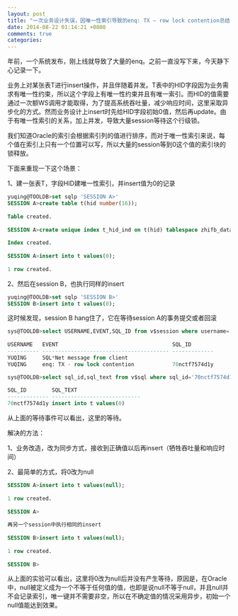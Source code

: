 ```yaml
---
layout: post
title: "一次业务设计失误，因唯一性索引导致的enq: TX – row lock contention总结"
date: 2014-08-22 01:14:21 +0800
comments: true
categories: 
---
```

年前，一个系统发布，刚上线就导致了大量的enq。之前一直没写下来，今天静下心记录一下。  

业务上对某张表T进行insert操作，并且伴随着并发。T表中的HID字段因为业务需求有唯一性约束，所以这个字段上有唯一性约束并且有唯一索引。而HID的值需要通过一次额WS调用才能取得，为了提高系统吞吐量，减少响应时间，这里采取异步化的方式。然而业务设计上insert时先给HID字段初始0值，然后再update。由于有唯一性索引的关系，加上并发，导致大量session等待这个行级锁。  
  
我们知道Oracle的索引会根据索引列的值进行排序，而对于唯一性索引来说，每个值在索引上只有一个位置可以写，所以大量的session等到0这个值的索引块的锁释放。  

下面来重现一下这个场景：

1、建一张表T，字段HID建唯一性索引，并insert值为0的记录  
``` sql 1、建一张表T，字段HID建唯一性索引，并insert值为0的记录
yuqing@TOOLDB>set sqlp 'SESSION A>'
SESSION A>create table t(hid number(16));
 
Table created.
 
SESSION A>create unique index t_hid_ind on t(hid) tablespace zhifb_data;
 
Index created.
 
SESSION A>insert into t values(0);
 
1 row created.  
```  
<!-- more -->  
  
2、然后在session B，也执行同样的insert  
``` sql 2、然后在session B，也执行同样的insert  
yuqing@TOOLDB>set sqlp 'SESSION B>'
SESSION B>insert into t values(0);
```  
这时候发现，session B hang住了，它在等待session A的事务提交或者回滚  
``` sql
sys@TOOLDB>select USERNAME,EVENT,SQL_ID from v$session where username='YUQING';
 
USERNAME   EVENT                                    SQL_ID
---------- ---------------------------------------- -------------
YUQING     SQL*Net message from client
YUQING     enq: TX - row lock contention            70nctf7574d1y

sys@TOOLDB>select sql_id,sql_text from v$sql where sql_id='70nctf7574d1y';
 
SQL_ID        SQL_TEXT
------------- ----------------------------
70nctf7574d1y insert into t values(0)
```  

从上面的等待事件可以看出，这里的等待。

解决的方法：

1、业务改造，改为同步方式，接收到正确值以后再insert（牺牲吞吐量和响应时间）

2、最简单的方式，将0改为null  
``` sql
SESSION A>insert into t values(null);
 
1 row created.
 
SESSION A>
 
再另一个session中执行相同的insert
 
SESSION B>insert into t values(null);
 
1 row created.
 
SESSION B>
```  

从上面的实验可以看出，这里将0改为null后并没有产生等待，原因是，在Oracle中，null被定义成为一个不等于任何值的值，也即是说null不等于null，并且null并不会记录索引，唯一键并不需要非空，所以在不确定值的情况采用异步，初始一个null值能达到效果。